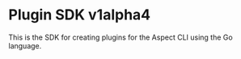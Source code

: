 # Plugin SDK v1alpha4

This is the SDK for creating plugins for the Aspect CLI using the Go language.
